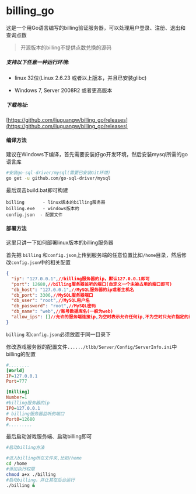 # billing_go

这是一个用Go语言编写的billing验证服务器，可以处理用户登录、注册、退出和查询点数

> 开源版本的billing不提供点数兑换的源码

##### 支持以下任意一种运行环境:
- linux 32位(Linux 2.6.23 或者以上版本，并且已安装glibc)

- Windows 7, Server 2008R2 或者更高版本

##### 下载地址:

[https://github.com/liuguangw/billing_go/releases](https://github.com/liuguangw/billing_go/releases)

#### 编译方法
建议在Windows下编译，首先需要安装好go开发环境，然后安装mysql所需的go语言库

```bash
#安装go-sql-driver/mysql(需要已安装Git环境)
go get -u github.com/go-sql-driver/mysql
```

最后双击build.bat即可构建

```
billing       - linux版本的billing服务器
billing.exe   - windows版本的
config.json  - 配置文件
```

#### 部署方法

这里只讲一下如何部署linux版本的billing服务器

首先把 `billing` 和`config.json`上传到服务端的任意位置比如`/home`目录，然后修改`config.json`中的相关配置

```json
{
  "ip": "127.0.0.1",//billing服务器的ip，默认127.0.0.1即可
  "port": 12680,//billing服务器监听的端口(自定义一个未被占用的端口即可)
  "db_host": "127.0.0.1",//MySQL服务器的ip或者主机名
  "db_port": 3306,//MySQL服务器端口
  "db_user": "root",//MySQL用户名
  "db_password": "root",//MySQL密码
  "db_name": "web",//账号数据库名(一般为web)
  "allow_ips": []//允许的服务端连接ip,为空时表示允许任何ip,不为空时只允许指定的ip连接
}
```

`billing` 和`config.json`必须放置于同一目录下

修改游戏服务器的配置文件`....../tlbb/Server/Config/ServerInfo.ini`中billing的配置

```ini
#........
[World]
IP=127.0.0.1
Port=777

[Billing]
Number=1
#billing服务器的ip
IP0=127.0.0.1
# billing服务器监听的端口
Port0=12680
#.........
```

最后启动游戏服务端、启动billing即可

```bash
#启动billing方法

#进入billing所在文件夹,比如/home
cd /home
#添加执行权限
chmod a+x ./billing
#启动billing，并让其在后台运行
./billing &
```

